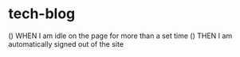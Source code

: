 # tech-blog

() WHEN I am idle on the page for more than a set time
() THEN I am automatically signed out of the site 